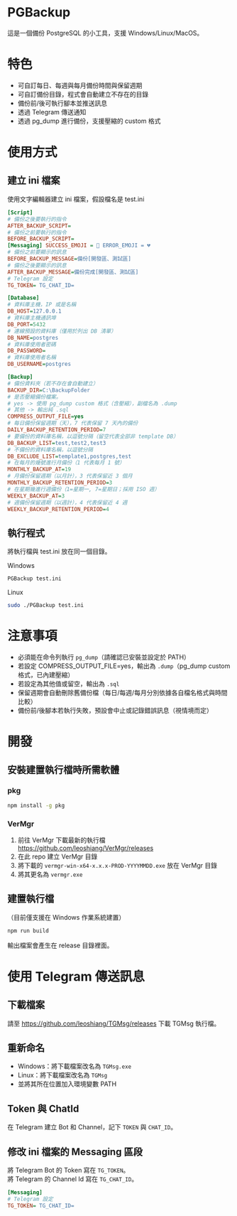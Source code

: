# PGBackup

這是一個備份 PostgreSQL 的小工具，支援 Windows/Linux/MacOS。

# 特色

- 可自訂每日、每週與每月備份時間與保留週期
- 可自訂備份目錄，程式會自動建立不存在的目錄
- 備份前/後可執行腳本並推送訊息
- 透過 Telegram 傳送通知
- 透過 pg_dump 進行備份，支援壓縮的 custom 格式

# 使用方式

## 建立 ini 檔案

使用文字編輯器建立 ini 檔案，假設檔名是 test.ini
```ini
[Script]
# 備份之後要執行的指令
AFTER_BACKUP_SCRIPT=
# 備份之前要執行的指令
BEFORE_BACKUP_SCRIPT=
[Messaging] SUCCESS_EMOJI = 💚 ERROR_EMOJI = 💔
# 備份之前要顯示的訊息
BEFORE_BACKUP_MESSAGE=備份[開發區、測試區]
# 備份之後要顯示的訊息
AFTER_BACKUP_MESSAGE=備份完成[開發區、測試區]
# Telegram 設定
TG_TOKEN= TG_CHAT_ID=

[Database]
# 資料庫主機，IP 或是名稱
DB_HOST=127.0.0.1
# 資料庫主機通訊埠
DB_PORT=5432
# 連線預設的資料庫（僅用於列出 DB 清單）
DB_NAME=postgres
# 資料庫使用者密碼
DB_PASSWORD=
# 資料庫使用者名稱
DB_USERNAME=postgres

[Backup]
# 備份資料夾（若不存在會自動建立）
BACKUP_DIR=C:\BackupFolder
# 是否壓縮備份檔案。
# yes -> 使用 pg_dump custom 格式（含壓縮），副檔名為 .dump
# 其他 -> 輸出純 .sql
COMPRESS_OUTPUT_FILE=yes
# 每日備份保留週期（天），7 代表保留 7 天內的備份
DAILY_BACKUP_RETENTION_PERIOD=7
# 要備份的資料庫名稱，以逗號分隔（留空代表全部非 template DB）
DB_BACKUP_LIST=test,test2,test3
# 不備份的資料庫名稱，以逗號分隔
DB_EXCLUDE_LIST=template1,postgres,test
# 在每月的幾號進行月備份（1 代表每月 1 號）
MONTHLY_BACKUP_AT=19
# 月備份保留週期（以月計），3 代表保留近 3 個月
MONTHLY_BACKUP_RETENTION_PERIOD=3
# 在星期幾進行週備份（1=星期一, 7=星期日；採用 ISO 週）
WEEKLY_BACKUP_AT=3
# 週備份保留週期（以週計），4 代表保留近 4 週
WEEKLY_BACKUP_RETENTION_PERIOD=4
```
## 執行程式

將執行檔與 test.ini 放在同一個目錄。

Windows
```bash
PGBackup test.ini
```
Linux
```bash
sudo ./PGBackup test.ini
```
# 注意事項

- 必須能在命令列執行 `pg_dump`（請確認已安裝並設定於 PATH）
- 若設定 COMPRESS_OUTPUT_FILE=yes，輸出為 `.dump`（pg_dump custom 格式，已內建壓縮）
- 若設定為其他值或留空，輸出為 `.sql`
- 保留週期會自動刪除舊備份檔（每日/每週/每月分別依據各自檔名格式與時間比較）
- 備份前/後腳本若執行失敗，預設會中止或記錄錯誤訊息（視情境而定）

# 開發

## 安裝建置執行檔時所需軟體

### pkg
```bash
npm install -g pkg
```
### VerMgr

1. 前往 VerMgr 下載最新的執行檔  
   https://github.com/leoshiang/VerMgr/releases
2. 在此 repo 建立 VerMgr 目錄
3. 將下載的 `vermgr-win-x64-x.x.x-PROD-YYYYMMDD.exe` 放在 VerMgr 目錄
4. 將其更名為 `vermgr.exe`

## 建置執行檔

（目前僅支援在 Windows 作業系統建置）
```bash
npm run build
```
輸出檔案會產生在 release 目錄裡面。

# 使用 Telegram 傳送訊息

## 下載檔案

請至 https://github.com/leoshiang/TGMsg/releases 下載 TGMsg 執行檔。

## 重新命名

- Windows：將下載檔案改名為 `TGMsg.exe`
- Linux：將下載檔案改名為 `TGMsg`
- 並將其所在位置加入環境變數 PATH

## Token 與 ChatId

在 Telegram 建立 Bot 和 Channel，記下 `TOKEN` 與 `CHAT_ID`。

## 修改 ini 檔案的 Messaging 區段

將 Telegram Bot 的 Token 寫在 `TG_TOKEN`。  
將 Telegram 的 Channel Id 寫在 `TG_CHAT_ID`。
```ini
[Messaging]
# Telegram 設定
TG_TOKEN= TG_CHAT_ID=